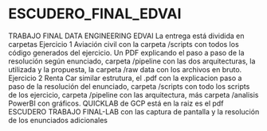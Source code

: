# ESCUDERO_FINAL_EDVAI
TRABAJO FINAL DATA ENGINEERING EDVAI
La entrega está dividida en carpetas 
Ejercicio 1 Aviación civil con la carpeta /scripts con todos los código generados del ejercicio. Un PDF explicando el paso a paso de la resolución según enunciado, carpeta /pipeline con las dos arquitecturas, la utilizada y la propuesta, la carpeta /raw data con los archivos en bruto.
Ejercicio 2 Renta Car similar estrutura, el .pdf con la explicacion paso a paso de la resolución del enunciado, carpeta /scripts con todo los scripts de los ejercicio, carpeta /pipeline con las arquitectura, más carpeta /analisis PowerBI con gráficos.
QUICKLAB de GCP está en la raiz es el pdf ESCUDERO TRABAJO FINAL-LAB con las captura de pantalla y la resolución de los enunciados adicionales
